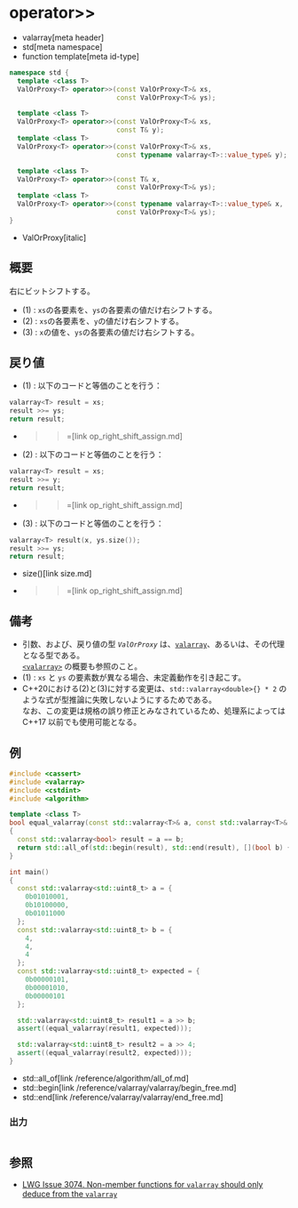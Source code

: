 # operator>>
* valarray[meta header]
* std[meta namespace]
* function template[meta id-type]

```cpp
namespace std {
  template <class T>
  ValOrProxy<T> operator>>(const ValOrProxy<T>& xs,
                           const ValOrProxy<T>& ys);                     // (1)

  template <class T>
  ValOrProxy<T> operator>>(const ValOrProxy<T>& xs,
                           const T& y);                                  // (2) C++17 まで
  template <class T>
  ValOrProxy<T> operator>>(const ValOrProxy<T>& xs,
                           const typename valarray<T>::value_type& y);   // (2) C++20 から

  template <class T>
  ValOrProxy<T> operator>>(const T& x,
                           const ValOrProxy<T>& ys);                     // (3) C++17 まで
  template <class T>
  ValOrProxy<T> operator>>(const typename valarray<T>::value_type& x,
                           const ValOrProxy<T>& ys);                     // (3) C++20 から
}
```
* ValOrProxy[italic]

## 概要
右にビットシフトする。

- (1) : `xs`の各要素を、`ys`の各要素の値だけ右シフトする。
- (2) : `xs`の各要素を、`y`の値だけ右シフトする。
- (3) : `x`の値を、`ys`の各要素の値だけ右シフトする。


## 戻り値
- (1) : 以下のコードと等価のことを行う：

```cpp
valarray<T> result = xs;
result >>= ys;
return result;
```
* >>=[link op_right_shift_assign.md]


- (2) : 以下のコードと等価のことを行う：

```cpp
valarray<T> result = xs;
result >>= y;
return result;
```
* >>=[link op_right_shift_assign.md]


- (3) : 以下のコードと等価のことを行う：

```cpp
valarray<T> result(x, ys.size());
result >>= ys;
return result;
```
* size()[link size.md]
* >>=[link op_right_shift_assign.md]


## 備考
- 引数、および、戻り値の型 *`ValOrProxy`* は、[`valarray`](../valarray.md)、あるいは、その代理となる型である。  
	[`<valarray>`](../../valarray.md) の概要も参照のこと。
- (1) : `xs` と `ys` の要素数が異なる場合、未定義動作を引き起こす。
- C++20における(2)と(3)に対する変更は、`std::valarray<double>{} * 2` のような式が型推論に失敗しないようにするためである。  
	なお、この変更は規格の誤り修正とみなされているため、処理系によっては C++17 以前でも使用可能となる。


## 例
```cpp example
#include <cassert>
#include <valarray>
#include <cstdint>
#include <algorithm>

template <class T>
bool equal_valarray(const std::valarray<T>& a, const std::valarray<T>& b)
{
  const std::valarray<bool> result = a == b;
  return std::all_of(std::begin(result), std::end(result), [](bool b) { return b; });
}

int main()
{
  const std::valarray<std::uint8_t> a = {
    0b01010001,
    0b10100000,
    0b01011000
  };
  const std::valarray<std::uint8_t> b = {
    4,
    4,
    4
  };
  const std::valarray<std::uint8_t> expected = {
    0b00000101,
    0b00001010,
    0b00000101
  };

  std::valarray<std::uint8_t> result1 = a >> b;
  assert((equal_valarray(result1, expected)));

  std::valarray<std::uint8_t> result2 = a >> 4;
  assert((equal_valarray(result2, expected)));
}
```
* std::all_of[link /reference/algorithm/all_of.md]
* std::begin[link /reference/valarray/valarray/begin_free.md]
* std::end[link /reference/valarray/valarray/end_free.md]

### 出力
```
```


## 参照
- [LWG Issue 3074. Non-member functions for `valarray` should only deduce from the `valarray`](https://wg21.cmeerw.net/lwg/issue3074)

